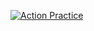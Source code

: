 [![Action Practice](https://github.com/Danny-Mousa/repo-for-ci-cd/actions/workflows/actionPractice.yml/badge.svg)](https://github.com/Danny-Mousa/repo-for-ci-cd/actions/workflows/actionPractice.yml)
